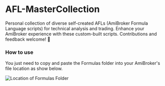 # AFL-MasterCollection
Personal collection of diverse self-created AFLs (AmiBroker Formula Language scripts) for technical analysis and trading. Enhance your AmiBroker experience with these custom-built scripts. Contributions and feedback welcome! 🚀

### How to use

You just need to copy and paste the Formulas folder into your AmiBroker's file location as show below.

![Location of Formulas Folder](.docs/assets/images/Formulas_Location.gif)
